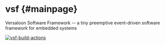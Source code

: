 # vsf {#mainpage}
Versaloon Software Framework -- a tiny preemptive event-driven software framework for embedded systems

[![vsf-build-actions](https://github.com/vsfteam/vsf/actions/workflows/vsf-actions.yml/badge.svg)](https://github.com/vsfteam/vsf/actions/workflows/vsf-actions.yml)
